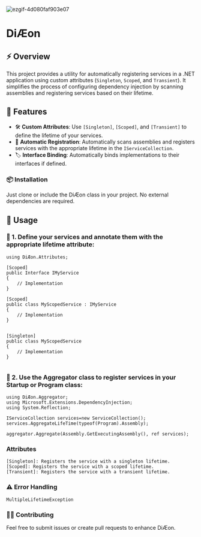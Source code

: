 ![ezgif-4d080faf903e07](https://github.com/user-attachments/assets/d0f022ea-e649-4ed0-b985-5ca98bd9d408)

# DiÆon

## ⚡ Overview
This project provides a utility for automatically registering services in a .NET application using custom attributes (`Singleton`, `Scoped`, and `Transient`). It simplifies the process of configuring dependency injection by scanning assemblies and registering services based on their lifetime.


## 🚀 Features

- 🛠️ **Custom Attributes**: Use `[Singleton]`, `[Scoped]`, and `[Transient]` to define the lifetime of your services.
- 🔄 **Automatic Registration**: Automatically scans assemblies and registers services with the appropriate lifetime in the `IServiceCollection`.
- 🏷️ **Interface Binding**: Automatically binds implementations to their interfaces if defined.


### 📦 Installation
Just clone or include the DiÆon class in your project. No external dependencies are required.

## 📖 Usage
### 🔷 1. Define your services and annotate them with the appropriate lifetime attribute:
```
using DiÆon.Attributes;

[Scoped]
public Interface IMyService
{
    // Implementation
}

[Scoped]
public class MyScopedService : IMyService
{
    // Implementation
}


[Singleton]
public class MyScopedService
{
    // Implementation
}


```
### 🔷 2. Use the Aggregator class to register services in your Startup or Program class:
```
using DiÆon.Aggregator;
using Microsoft.Extensions.DependencyInjection;
using System.Reflection;

IServiceCollection services=new ServiceCollection();
services.AggregateLifeTime(typeof(Program).Assembly);

aggregator.Aggregate(Assembly.GetExecutingAssembly(), ref services);
```
### Attributes
```
[Singleton]: Registers the service with a singleton lifetime.
[Scoped]: Registers the service with a scoped lifetime.
[Transient]: Registers the service with a transient lifetime.
```

### ⚠️ Error Handling
```
MultipleLifetimeException

```
### 👨‍💻 Contributing
Feel free to submit issues or create pull requests to enhance DiÆon.


